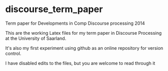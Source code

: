 discourse_term_paper
====================

Term paper for Developments in Comp Discourse processing 2014

This are the working Latex files for my term paper in Discourse Processing at the University of Saarland.

It's also my first experiment using github as an online repository for version control.

I have disabled edits to the files, but you are welcome to read through it
